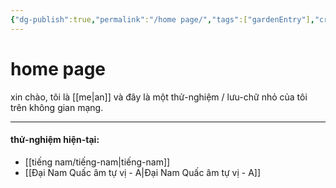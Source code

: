 ```yaml
---
{"dg-publish":true,"permalink":"/home page/","tags":["gardenEntry"],"created":"2025-08-12T22:09:33.185+07:00"}
---
```


# home page

xin chào, 
tôi là [[me\|an]] và đây là một thử-nghiệm / lưu-chữ nhỏ của tôi trên không gian mạng. 

---
#### thử-nghiệm hiện-tại:
- [[tiếng nam/tiếng-nam\|tiếng-nam]]
- [[Đại Nam Quấc âm tự vị - A\|Đại Nam Quấc âm tự vị - A]]




